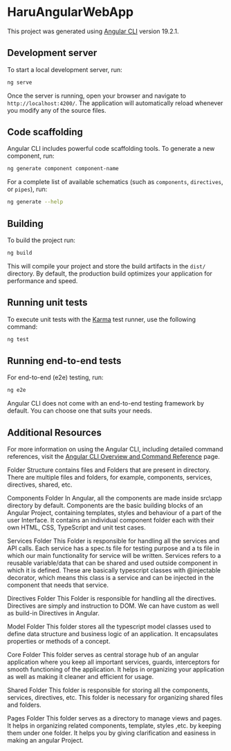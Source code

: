 # HaruAngularWebApp

This project was generated using [Angular CLI](https://github.com/angular/angular-cli) version 19.2.1.

## Development server

To start a local development server, run:

```bash
ng serve
```

Once the server is running, open your browser and navigate to `http://localhost:4200/`. The application will automatically reload whenever you modify any of the source files.

## Code scaffolding

Angular CLI includes powerful code scaffolding tools. To generate a new component, run:

```bash
ng generate component component-name
```

For a complete list of available schematics (such as `components`, `directives`, or `pipes`), run:

```bash
ng generate --help
```

## Building

To build the project run:

```bash
ng build
```

This will compile your project and store the build artifacts in the `dist/` directory. By default, the production build optimizes your application for performance and speed.

## Running unit tests

To execute unit tests with the [Karma](https://karma-runner.github.io) test runner, use the following command:

```bash
ng test
```

## Running end-to-end tests

For end-to-end (e2e) testing, run:

```bash
ng e2e
```

Angular CLI does not come with an end-to-end testing framework by default. You can choose one that suits your needs.

## Additional Resources

For more information on using the Angular CLI, including detailed command references, visit the [Angular CLI Overview and Command Reference](https://angular.dev/tools/cli) page.

Folder Structure contains files and Folders that are present in directory. There are multiple files and folders, for example, components, services, directives, shared, etc.

Components Folder
In Angular, all the components are made inside src\app directory by default. Components are the basic building blocks of an Angular Project, containing templates, styles and behaviour of a part of the user Interface. It contains an individual component folder each with their own HTML, CSS, TypeScript and unit test cases.

Services Folder
This Folder is responsible for handling all the services and API calls. Each service has a spec.ts file for testing purpose and a ts file in which our main functionality for service will be written. Services refers to a reusable variable/data that can be shared and used outside component in which it is defined. These are basically typescript classes with @injectable decorator, which means this class is a service and can be injected in the component that needs that service.

Directives Folder
This Folder is responsible for handling all the directives. Directives are simply and instruction to DOM. We can have custom as well as build-in Directives in Angular.

Model Folder
This folder stores all the typescript model classes used to define data structure and business logic of an application. It encapsulates properties or methods of a concept.

Core Folder
This folder serves as central storage hub of an angular application where you keep all important services, guards, interceptors for smooth functioning of the application. It helps in organizing your application as well as making it cleaner and efficient for usage.

Shared Folder
This folder is responsible for storing all the components, services, directives, etc. This folder is necessary for organizing shared files and folders.

Pages Folder
This folder serves as a directory to manage views and pages. It helps in organizing related components, template, styles ,etc. by keeping them under one folder. It helps you by giving clarification and easiness in making an angular Project.
